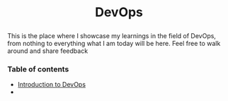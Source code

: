 
# <p align="center">DevOps</p>



This is the place where I showcase my learnings in the field of DevOps, from nothing to everything what I am today will be here. Feel free to walk around and share feedback

### Table of contents

- [Introduction to DevOps](https://github.com/Akash-vadakkeveetil/Devops/tree/main/1.Introduction%20to%20Devops)
- 


